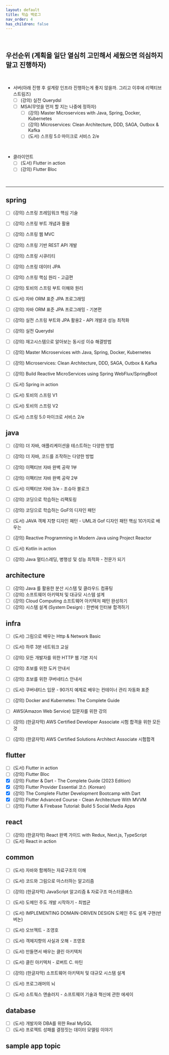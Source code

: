 ```yaml
---
layout: default
title: 학습 백로그
nav_order: 4
has_children: false
---
```


<br>

## 우선순위 (계획을 일단 열심히 고민해서 세웠으면 의심하지 말고 진행하자)

<br>

- 서버(아래 진행 후 설계랑 인프라 진행하는게 좋지 않을까. 그리고 이후에 리액티브 스트림즈)
  - [ ] (강의) 실전 Querydsl
  - [ ] MSA(무엇을 먼저 할 지는 나중에 정하자)
    - [ ] (강의) Master Microservices with Java, Spring, Docker, Kubernetes
    - [ ] (강의) Microservices: Clean Architecture, DDD, SAGA, Outbox & Kafka
    - [ ] (도서) 스프링 5.0 마이크로 서비스 2/e

<br>

- 클라이언트
  - [ ] (도서) Flutter in action
  - [ ] (강의) Flutter Bloc

<br>

<hr>

## spring
- [ ] (강의) 스프링 프레임워크 핵심 기술
- [ ] (강의) 스프링 부트 개념과 활용
- [ ] (강의) 스프링 웹 MVC
- [ ] (강의) 스프링 기반 REST API 개발
- [ ] (강의) 스프링 시큐리티
- [ ] (강의) 스프링 데이터 JPA
  
- [ ] (강의) 스프링 핵심 원리 - 고급편
- [ ] (강의) 토비의 스프링 부트 이해와 원리
- [ ] (도서) 자바 ORM 표준 JPA 프로그래밍
- [ ] (강의) 자바 ORM 표준 JPA 프로그래밍 - 기본편
- [ ] (강의) 실전 스프링 부트와 JPA 활용2 - API 개발과 성능 최적화
- [ ] (강의) 실전 Querydsl
- [ ] (강의) 재고시스템으로 알아보는 동시성 이슈 해결방법

- [ ] (강의) Master Microservices with Java, Spring, Docker, Kubernetes
- [ ] (강의) Microservices: Clean Architecture, DDD, SAGA, Outbox & Kafka
- [ ] (강의) Build Reactive MicroServices using Spring WebFlux/SpringBoot

- [ ] (도서) Spring in action
- [ ] (도서) 토비의 스프링 V1
- [ ] (도서) 토비의 스프링 V2
- [ ] (도서) 스프링 5.0 마이크로 서비스 2/e

## java
- [ ] (강의) 더 자바, 애플리케이션을 테스트하는 다양한 방법
- [ ] (강의) 더 자바, 코드를 조작하는 다양한 방법
  
- [ ] (강의) 이펙티브 자바 완벽 공략 1부
- [ ] (강의) 이펙티브 자바 완벽 공략 2부
- [ ] (도서) 이펙티브 자바 3/e - 조슈아 블로크
  
- [ ] (강의) 코딩으로 학습하는 리팩토링
- [ ] (강의) 코딩으로 학습하는 GoF의 디자인 패턴
- [ ] (도서) JAVA 객체 지향 디자인 패턴 - UML과 Gof 디자인 패턴 핵심 10가지로 배우는
  
- [ ] (강의) Reactive Programming in Modern Java using Project Reactor
- [ ] (도서) Kotlin in action
- [ ] (강의) Java 멀티스레딩, 병행성 및 성능 최적화 - 전문가 되기 

## architecture
- [ ] (강의) Java 를 활용한 분산 시스템 및 클라우드 컴퓨팅
- [ ] (강의) 소프트웨어 아키텍처 및 대규모 시스템 설계
- [ ] (강의) Cloud Computing 소프트웨어 아키텍처 패턴 완성하기
- [ ] (강의) 시스템 설계 (System Design) : 한번에 인터뷰 합격하기

## infra
- [ ] (도서) 그림으로 배우는 Http & Network Basic
- [ ] (도서) 하루 3분 네트워크 교실
- [ ] (강의) 모든 개발자를 위한 HTTP 웹 기본 지식
  
- [ ] (강의) 초보를 위한 도커 안내서
- [ ] (강의) 초보를 위한 쿠버네티스 안내서
- [ ] (도서) 쿠버네티스 입문 - 90가지 예제로 배우는 컨테이너 관리 자동화 표준
- [ ] (강의) Docker and Kubernetes: The Complete Guide
  
- [ ] AWS(Amazon Web Service) 입문자를 위한 강의
- [ ] (강의) (한글자막) AWS Certified Developer Associate 시험 합격을 위한 모든 것
- [ ] (강의) (한글자막) AWS Certified Solutions Architect Associate 시험합격

## flutter
- [ ] (도서) Flutter in action
- [ ] (강의) Flutter Bloc
- [x] (강의) Flutter & Dart - The Complete Guide (2023 Edition)
- [x] (강의) Flutter Provider Essential 코스 (Korean)
- [x] (강의) The Complete Flutter Development Bootcamp with Dart
- [x] (강의) Flutter Advanced Course - Clean Architecture With MVVM
- [ ] (강의) Flutter & Firebase Tutorial: Build 5 Social Media Apps

## react
- [ ] (강의) (한글자막) React 완벽 가이드 with Redux, Next.js, TypeScript
- [ ] (도서) React in action

## common
- [ ] (도서) 자바와 함께하는 자료구조의 이해
- [ ] (도서) 코드와 그림으로 마스터하는 알고리즘
- [ ] (강의) (한글자막) JavaScript 알고리즘 & 자료구조 마스터클래스

- [ ] (도서) 도메인 주도 개발 시작하기 - 최범균
- [ ] (도서) IMPLEMENTING DOMAIN-DRIVEN DESIGN 도메인 주도 설계 구현(반 버논)

- [ ] (도서) 오브젝트 - 조영호
- [ ] (도서) 객체지향의 사실과 오해 - 조영호

- [ ] (도서) 만들면서 배우는 클린 아키텍처
- [ ] (도서) 클린 아키텍처 - 로버트 C. 마틴
- [ ] (강의) (한글자막) 소프트웨어 아키텍처 및 대규모 시스템 설계

- [ ] (도서) 프로그래머의 뇌
- [ ] (도서) 소트웍스 앤솔러지 - 소프트웨어 기술과 혁신에 관한 에세이

## database
- [ ] (도서) 개발자와 DBA를 위한 Real MySQL
- [ ] (도서) 프로젝트 성패를 결정짓는 데이터 모델링 이야기

## sample app topic
